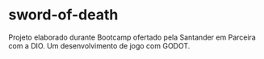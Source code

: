 # sword-of-death
Projeto elaborado durante Bootcamp ofertado pela Santander em Parceira com a DIO. Um desenvolvimento de jogo com GODOT.
